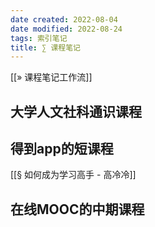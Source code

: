 ```yaml
---
date created: 2022-08-04
date modified: 2022-08-24
tags: 索引笔记
title: ∑ 课程笔记
---
```


[[» 课程笔记工作流]]

## 大学人文社科通识课程

## 得到app的短课程

[[§ 如何成为学习高手 - 高冷冷]]

## 在线MOOC的中期课程

